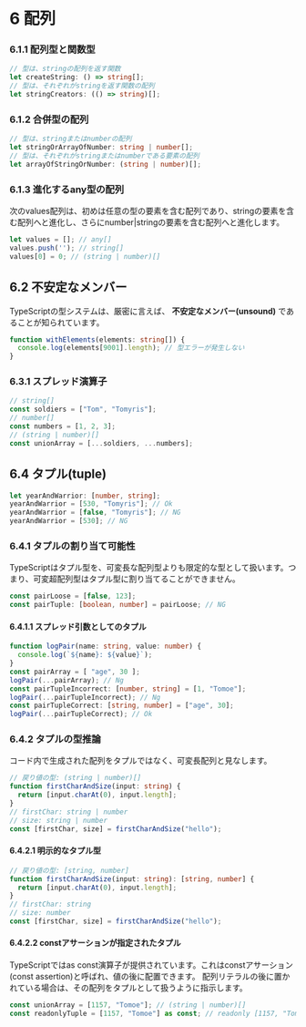 # 6 配列

### 6.1.1 配列型と関数型

```typescript
// 型は、stringの配列を返す関数
let createString: () => string[];
// 型は、それぞれがstringを返す関数の配列
let stringCreators: (() => string)[];
```

### 6.1.2 合併型の配列

```typescript
// 型は、stringまたはnumberの配列
let stringOrArrayOfNumber: string | number[];
// 型は、それぞれがstringまたはnumberである要素の配列
let arrayOfStringOrNumber: (string | number)[];
```

### 6.1.3 進化するany型の配列

次のvalues配列は、初めは任意の型の要素を含む配列であり、stringの要素を含む配列へと進化し、さらにnumber|stringの要素を含む配列へと進化します。

```typescript
let values = []; // any[]
values.push(''); // string[]
values[0] = 0; // (string | number)[]
```

## 6.2 不安定なメンバー

TypeScriptの型システムは、厳密に言えば、 **不安定なメンバー(unsound)** であることが知られています。

```typescript
function withElements(elements: string[]) {
  console.log(elements[9001].length); // 型エラーが発生しない
}
```

### 6.3.1 スプレッド演算子

```typescript
// string[]
const soldiers = ["Tom", "Tomyris"];
// number[]
const numbers = [1, 2, 3];
// (string | number)[]
const unionArray = [...soldiers, ...numbers];
```

## 6.4 タプル(tuple)

```typescript
let yearAndWarrior: [number, string];
yearAndWarrior = [530, "Tomyris"]; // Ok
yearAndWarrior = [false, "Tomyris"]; // NG
yearAndWarrior = [530]; // NG
```

### 6.4.1 タプルの割り当て可能性

TypeScriptはタプル型を、可変長な配列型よりも限定的な型として扱います。つまり、可変超配列型はタプル型に割り当てることができません。

```typescript
const pairLoose = [false, 123];
const pairTuple: [boolean, number] = pairLoose; // NG
```

#### 6.4.1.1 スプレッド引数としてのタプル

```typescript
function logPair(name: string, value: number) {
  console.log(`${name}: ${value}`);
}
const pairArray = [ "age", 30 ];
logPair(...pairArray); // Ng
const pairTupleIncorrect: [number, string] = [1, "Tomoe"];
logPair(...pairTupleIncorrect); // Ng
const pairTupleCorrect: [string, number] = ["age", 30];
logPair(...pairTupleCorrect); // Ok
```

### 6.4.2 タプルの型推論

コード内で生成された配列をタプルではなく、可変長配列と見なします。

```typescript
// 戻り値の型: (string | number)[]
function firstCharAndSize(input: string) {
  return [input.charAt(0), input.length];
}
// firstChar: string | number
// size: string | number
const [firstChar, size] = firstCharAndSize("hello");
```

#### 6.4.2.1 明示的なタプル型

```typescript
// 戻り値の型: [string, number]
function firstCharAndSize(input: string): [string, number] {
  return [input.charAt(0), input.length];
}
// firstChar: string
// size: number
const [firstChar, size] = firstCharAndSize("hello");
```

#### 6.4.2.2 constアサーションが指定されたタプル

TypeScriptではas const演算子が提供されています。これはconstアサーション(const assertion)と呼ばれ、値の後に配置できます。
配列リテラルの後に置かれている場合は、その配列をタプルとして扱うように指示します。

```typescript
const unionArray = [1157, "Tomoe"]; // (string | number)[]
const readonlyTuple = [1157, "Tomoe"] as const; // readonly [1157, "Tomoe"]
```
